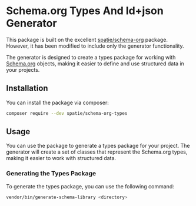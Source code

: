 # Schema.org Types And ld+json Generator

This package is built on the excellent [spatie/schema-org](https://github.com/spatie/schema-org) package. However, it has been modified to include only the generator functionality.

The generator is designed to create a types package for working with [Schema.org](https://schema.org) objects, making it easier to define and use structured data in your projects.

## Installation
You can install the package via composer:

```bash
composer require --dev spatie/schema-org-types
```
## Usage
You can use the package to generate a types package for your project. The generator will create a set of classes that represent the Schema.org types, making it easier to work with structured data.
### Generating the Types Package
To generate the types package, you can use the following command:

```bash
vendor/bin/generate-schema-library <directory>
```

